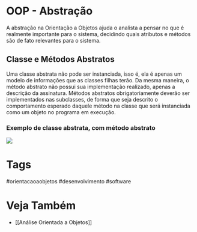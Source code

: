 # OOP - Abstração
A abstração na Orientação a Objetos ajuda o analista a pensar no que é realmente importante para o sistema, decidindo quais atributos e métodos são de fato relevantes para o sistema.

## Classe e Métodos Abstratos
Uma classe abstrata não pode ser instanciada, isso é, ela é apenas um modelo de informações que as classes filhas terão. Da mesma maneira, o método abstrato não possui sua implementação realizado, apenas a descrição da assinatura. Métodos abstratos obrigatoriamente deverão ser implementados nas subclasses, de forma que seja descrito o comportamento esperado daquele método na classe que será instanciada como um objeto no programa em execução.

### Exemplo de classe abstrata, com método abstrato
![](https://i.imgur.com/vZ9zlMi.png)

# Tags
#orientacaoaobjetos #desenvolvimento #software 
# Veja Também
- [[Análise Orientada a Objetos]]